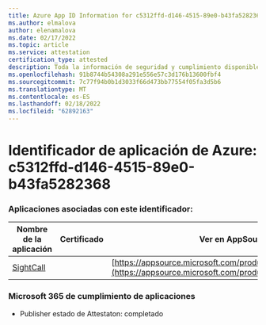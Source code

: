 ```yaml
---
title: Azure App ID Information for c5312ffd-d146-4515-89e0-b43fa5282368
ms.author: elmalova
author: elenamalova
ms.date: 02/17/2022
ms.topic: article
ms.service: attestation
certification_type: attested
description: Toda la información de seguridad y cumplimiento disponible para c5312ffd-d146-4515-89e0-b43fa5282368.
ms.openlocfilehash: 91b8744b54308a291e556e57c3d176b13600fbf4
ms.sourcegitcommit: 7c77f94b0b1d3033f66d473bb77554f05fa3d5b6
ms.translationtype: MT
ms.contentlocale: es-ES
ms.lasthandoff: 02/18/2022
ms.locfileid: "62892163"
---
```

# <a name="azure-app-id-c5312ffd-d146-4515-89e0-b43fa5282368"></a>Identificador de aplicación de Azure: c5312ffd-d146-4515-89e0-b43fa5282368


### <a name="apps-associated-with-this-id"></a>Aplicaciones asociadas con este identificador:
| **Nombre de la aplicación** | **Certificado** | **Ver en AppSource** |
|--------------|---------------|-----------------------|
| [SightCall](https://docs.microsoft.com/microsoft-365-app-certification/forward/WA200003675) |  | [https://appsource.microsoft.com/product/office/WA200003675](https://appsource.microsoft.com/product/office/WA200003675) |

### <a name="microsoft-365-app-compliance-status"></a>Microsoft 365 de cumplimiento de aplicaciones
- Publisher estado de Attestaton: completado

